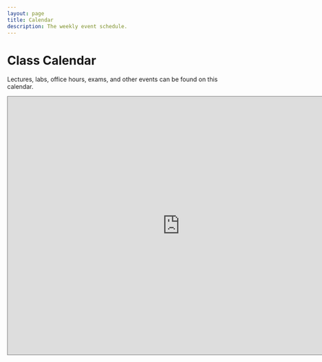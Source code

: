 ```yaml
---
layout: page
title: Calendar
description: The weekly event schedule.
---
```


# Class Calendar

Lectures, labs, office hours, exams, and other events can be found on this calendar.

<iframe src="https://calendar.google.com/calendar/embed?height=600&wkst=1&bgcolor=%23ffffff&ctz=America%2FChicago&title=Fisk%20CSCI%20110%20Fall%202022&showNav=1&showDate=1&showPrint=1&showTabs=1&showCalendars=0&mode=WEEK&src=Y19lZGFkYjRxa212b3BpdjdndG9wMXRqbmpva0Bncm91cC5jYWxlbmRhci5nb29nbGUuY29t&src=Y183MmEzOTA5MzczcDl1dXJxY3RkNjMxMHBqNEBncm91cC5jYWxlbmRhci5nb29nbGUuY29t&src=Y19pcmswNWhmNHV0dmV1M29jNG51azBhYmVob0Bncm91cC5jYWxlbmRhci5nb29nbGUuY29t&src=Y19hdmFvZDc5Z2JqcjYzMjJ1bTkyaDYzMDUyNEBncm91cC5jYWxlbmRhci5nb29nbGUuY29t&src=Y183YWNzbG05MDRxYW1ndWVvNDA2ZnBvb2h1Y0Bncm91cC5jYWxlbmRhci5nb29nbGUuY29t&src=Y19xNDNncnF1MGFtOG5rdWszdDRvNjVmZTdib0Bncm91cC5jYWxlbmRhci5nb29nbGUuY29t&color=%238E24AA&color=%23EF6C00&color=%23F4511E&color=%237CB342&color=%23E4C441&color=%23F09300" style="border:solid 1px #777" width="800" height="600" frameborder="0" scrolling="no"></iframe>
